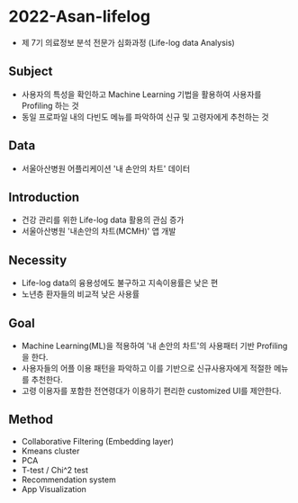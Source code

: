 # 2022-Asan-lifelog
* 제 7기 의료정보 분석 전문가 심화과정 (Life-log data Analysis)

## Subject
* 사용자의 특성을 확인하고 Machine Learning 기법을 활용하여 사용자를 Profiling 하는 것
* 동일 프로파일 내의 다빈도 메뉴를 파악하여 신규 및 고령자에게 추천하는 것

## Data
* 서울아산병원 어플리케이션 '내 손안의 차트' 데이터

## Introduction
* 건강 관리를 위한 Life-log data 활용의 관심 증가
* 서울아산병원 '내손안의 차트(MCMH)' 앱 개발

## Necessity
* Life-log data의 융용성에도 불구하고 지속이용률은 낮은 편
* 노년층 환자들의 비교적 낮은 사용률

## Goal
* Machine Learning(ML)을 적용하여 '내 손안의 차트'의 사용패터 기반 Profiling을 한다.
* 사용자들의 어플 이용 패턴을 파악하고 이를 기반으로 신규사용자에게 적절한 메뉴를 추천한다.
* 고령 이용자를 포함한 전연령대가 이용하기 편리한 customized UI를 제안한다.

## Method
- Collaborative Filtering (Embedding layer)
- Kmeans cluster
- PCA
- T-test / Chi^2 test
- Recommendation system
- App Visualization

